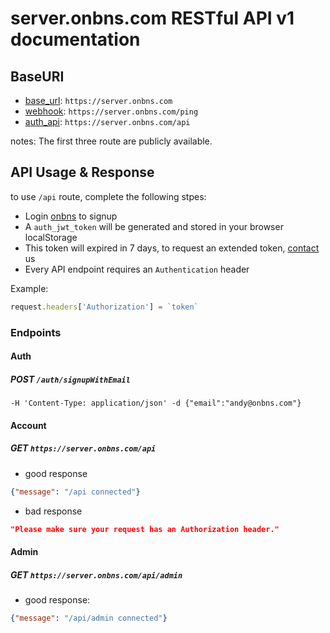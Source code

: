 # server.onbns.com RESTful API v1 documentation

## BaseURI

- [base_url][base url]:   `https://server.onbns.com`
- [webhook][webhook]:     `https://server.onbns.com/ping`
- [auth_api][auth api]:   `https://server.onbns.com/api`

notes: The first three route are publicly available.

[base url]: https://server.onbns.com/
[webhook]: https://server.onbns.com/ping/
[open api]: https://server.onbns.com/openapi/
[auth api]: https://server.onbns.com/api/

## API Usage & Response

to use `/api` route, complete the following stpes:

- Login [onbns](https://onbns.com/#signin) to signup
- A `auth_jwt_token` will be generated and stored in your browser localStorage
- This token will expired in 7 days, to request an extended token, [contact]((team@onbns.com)) us
- Every API endpoint requires an `Authentication` header

Example:

```javascript
request.headers['Authorization'] = `token`
```

### Endpoints

#### Auth

##### POST `/auth/signupWithEmail`
`-H 'Content-Type: application/json' -d {"email":"andy@onbns.com"}`

#### Account

##### GET `https://server.onbns.com/api`
  - good response
  ```json
  {"message": "/api connected"}
  ```
  - bad response
  ```json
  "Please make sure your request has an Authorization header."
  ```

#### Admin

##### GET `https://server.onbns.com/api/admin`
  - good response:
  ```json
  {"message": "/api/admin connected"}
  ```